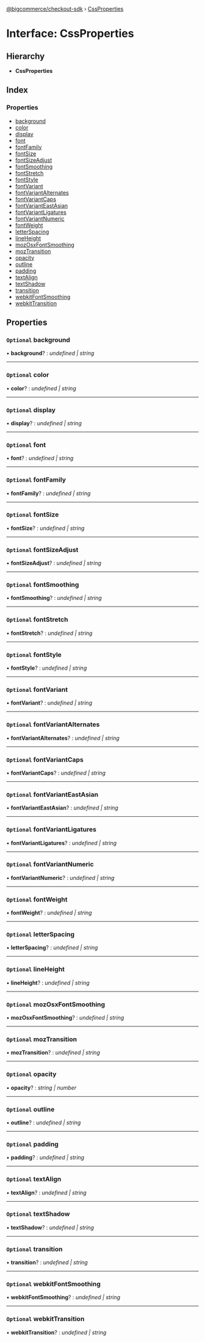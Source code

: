 [@bigcommerce/checkout-sdk](../README.md) › [CssProperties](cssproperties.md)

# Interface: CssProperties

## Hierarchy

* **CssProperties**

## Index

### Properties

* [background](cssproperties.md#optional-background)
* [color](cssproperties.md#optional-color)
* [display](cssproperties.md#optional-display)
* [font](cssproperties.md#optional-font)
* [fontFamily](cssproperties.md#optional-fontfamily)
* [fontSize](cssproperties.md#optional-fontsize)
* [fontSizeAdjust](cssproperties.md#optional-fontsizeadjust)
* [fontSmoothing](cssproperties.md#optional-fontsmoothing)
* [fontStretch](cssproperties.md#optional-fontstretch)
* [fontStyle](cssproperties.md#optional-fontstyle)
* [fontVariant](cssproperties.md#optional-fontvariant)
* [fontVariantAlternates](cssproperties.md#optional-fontvariantalternates)
* [fontVariantCaps](cssproperties.md#optional-fontvariantcaps)
* [fontVariantEastAsian](cssproperties.md#optional-fontvarianteastasian)
* [fontVariantLigatures](cssproperties.md#optional-fontvariantligatures)
* [fontVariantNumeric](cssproperties.md#optional-fontvariantnumeric)
* [fontWeight](cssproperties.md#optional-fontweight)
* [letterSpacing](cssproperties.md#optional-letterspacing)
* [lineHeight](cssproperties.md#optional-lineheight)
* [mozOsxFontSmoothing](cssproperties.md#optional-mozosxfontsmoothing)
* [mozTransition](cssproperties.md#optional-moztransition)
* [opacity](cssproperties.md#optional-opacity)
* [outline](cssproperties.md#optional-outline)
* [padding](cssproperties.md#optional-padding)
* [textAlign](cssproperties.md#optional-textalign)
* [textShadow](cssproperties.md#optional-textshadow)
* [transition](cssproperties.md#optional-transition)
* [webkitFontSmoothing](cssproperties.md#optional-webkitfontsmoothing)
* [webkitTransition](cssproperties.md#optional-webkittransition)

## Properties

### `Optional` background

• **background**? : *undefined | string*

___

### `Optional` color

• **color**? : *undefined | string*

___

### `Optional` display

• **display**? : *undefined | string*

___

### `Optional` font

• **font**? : *undefined | string*

___

### `Optional` fontFamily

• **fontFamily**? : *undefined | string*

___

### `Optional` fontSize

• **fontSize**? : *undefined | string*

___

### `Optional` fontSizeAdjust

• **fontSizeAdjust**? : *undefined | string*

___

### `Optional` fontSmoothing

• **fontSmoothing**? : *undefined | string*

___

### `Optional` fontStretch

• **fontStretch**? : *undefined | string*

___

### `Optional` fontStyle

• **fontStyle**? : *undefined | string*

___

### `Optional` fontVariant

• **fontVariant**? : *undefined | string*

___

### `Optional` fontVariantAlternates

• **fontVariantAlternates**? : *undefined | string*

___

### `Optional` fontVariantCaps

• **fontVariantCaps**? : *undefined | string*

___

### `Optional` fontVariantEastAsian

• **fontVariantEastAsian**? : *undefined | string*

___

### `Optional` fontVariantLigatures

• **fontVariantLigatures**? : *undefined | string*

___

### `Optional` fontVariantNumeric

• **fontVariantNumeric**? : *undefined | string*

___

### `Optional` fontWeight

• **fontWeight**? : *undefined | string*

___

### `Optional` letterSpacing

• **letterSpacing**? : *undefined | string*

___

### `Optional` lineHeight

• **lineHeight**? : *undefined | string*

___

### `Optional` mozOsxFontSmoothing

• **mozOsxFontSmoothing**? : *undefined | string*

___

### `Optional` mozTransition

• **mozTransition**? : *undefined | string*

___

### `Optional` opacity

• **opacity**? : *string | number*

___

### `Optional` outline

• **outline**? : *undefined | string*

___

### `Optional` padding

• **padding**? : *undefined | string*

___

### `Optional` textAlign

• **textAlign**? : *undefined | string*

___

### `Optional` textShadow

• **textShadow**? : *undefined | string*

___

### `Optional` transition

• **transition**? : *undefined | string*

___

### `Optional` webkitFontSmoothing

• **webkitFontSmoothing**? : *undefined | string*

___

### `Optional` webkitTransition

• **webkitTransition**? : *undefined | string*
